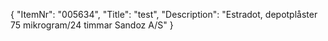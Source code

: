 {
  "ItemNr": "005634",
  "Title": "test",
  "Description": "Estradot, depotplåster 75 mikrogram/24 timmar Sandoz A/S"
}